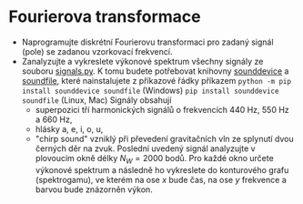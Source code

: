 # Fourierova transformace

- Naprogramujte diskrétní Fourierovu transformaci pro zadaný signál (pole) se zadanou vzorkovací frekvencí.
- Zanalyzujte a vykreslete výkonové spektrum všechny signály ze souboru [signals.py](signals.py). K tomu budete potřebovat knihovny [sounddevice](https://python-sounddevice.readthedocs.io) a [soundfile](https://pypi.org/project/soundfile/), které nainstalujete z příkazové řádky příkazem
```python -m pip install sounddevice soundfile``` (Windows)
```pip install sounddevice soundfile``` (Linux, Mac)
Signály obsahují
    - superpozici tří harmonických signálů o frekvencích 440 Hz, 550 Hz a 660 Hz,
    - hlásky a, e, i, o, u,
    - "chirp sound" vzniklý při převedení gravitačních vln ze splynutí dvou černých děr na zvuk.
Poslední uvedený signál analyzujte v plovoucím okně délky $N_W=2000$ bodů. Pro každé okno určete výkonové spektrum a následně ho vykreslete do konturového grafu (spektrogamu), ve kterém na ose $x$ bude čas, na ose $y$ frekvence a barvou bude znázorněn výkon.